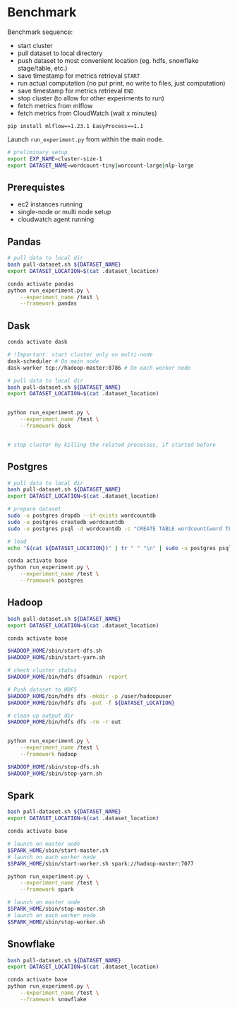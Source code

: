# Benchmark



Benchmark sequence:

- start cluster
- pull dataset to local directory
- push dataset to most convenient location (eg. hdfs, snowflake stage/table, etc.)
- save timestamp for metrics retrieval `START`
- run actual computation (no put print, no write to files, just computation)
- save timestamp for metrics retrieval `END`
- stop cluster (to allow for other experiments to run)
- fetch metrics from mlflow
- fetch metrics from CloudWatch (wait x minutes)


```
pip install mlflow==1.23.1 EasyProcess==1.1
```

Launch `run_experiment.py` from within the main node.

```bash
# preliminary setup
export EXP_NAME=cluster-size-1
export DATASET_NAME=wordcount-tiny|worcount-large|nlp-large
```

## Prerequistes

- ec2 instances running
- single-node or multi node setup
- cloudwatch agent running

## Pandas

```bash
# pull data to local dir
bash pull-dataset.sh ${DATASET_NAME}
export DATASET_LOCATION=$(cat .dataset_location)

conda activate pandas
python run_experiment.py \
    --experiment_name /test \
    --framework pandas
```

## Dask

```bash
conda activate dask

# !Important: start cluster only on multi-node
dask-scheduler # On main node
dask-worker tcp://hadoop-master:8786 # On each worker node

# pull data to local dir
bash pull-dataset.sh ${DATASET_NAME}
export DATASET_LOCATION=$(cat .dataset_location)


python run_experiment.py \
    --experiment_name /test \
    --framework dask


# stop cluster by killing the related processes, if started before
```

## Postgres

```bash
# pull data to local dir
bash pull-dataset.sh ${DATASET_NAME}
export DATASET_LOCATION=$(cat .dataset_location)

# prepare dataset
sudo -u postgres dropdb --if-exists wordcountdb
sudo -u postgres createdb wordcountdb
sudo -u postgres psql -d wordcountdb -c "CREATE TABLE wordcount(word TEXT);"

# load
echo "$(cat ${DATASET_LOCATION})" | tr " " "\n" | sudo -u postgres psql -d wordcountdb -c "COPY wordcount FROM stdin (delimiter ' ');"

conda activate base
python run_experiment.py \
    --experiment_name /test \
    --framework postgres
```

## Hadoop

```bash
bash pull-dataset.sh ${DATASET_NAME}
export DATASET_LOCATION=$(cat .dataset_location)

conda activate base

$HADOOP_HOME/sbin/start-dfs.sh
$HADOOP_HOME/sbin/start-yarn.sh

# check cluster status
$HADOOP_HOME/bin/hdfs dfsadmin -report

# Push dataset to HDFS
$HADOOP_HOME/bin/hdfs dfs -mkdir -p /user/hadoopuser
$HADOOP_HOME/bin/hdfs dfs -put -f ${DATASET_LOCATION}

# clean up output dir
$HADOOP_HOME/bin/hdfs dfs -rm -r out


python run_experiment.py \
    --experiment_name /test \
    --framework hadoop

$HADOOP_HOME/sbin/stop-dfs.sh
$HADOOP_HOME/sbin/stop-yarn.sh
```

## Spark

```bash
bash pull-dataset.sh ${DATASET_NAME}
export DATASET_LOCATION=$(cat .dataset_location)

conda activate base

# launch on master node
$SPARK_HOME/sbin/start-master.sh
# launch on each worker node
$SPARK_HOME/sbin/start-worker.sh spark://hadoop-master:7077

python run_experiment.py \
    --experiment_name /test \
    --framework spark

# launch on master node
$SPARK_HOME/sbin/stop-master.sh
# launch on each worker node
$SPARK_HOME/sbin/stop-worker.sh
```

## Snowflake

```bash
bash pull-dataset.sh ${DATASET_NAME}
export DATASET_LOCATION=$(cat .dataset_location)

conda activate base
python run_experiment.py \
    --experiment_name /test \
    --framework snowflake
```